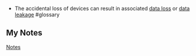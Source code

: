 - The accidental loss of devices can result in associated [data loss](data-loss-prevention.md) or [data leakage](data-leakage-prevention.md) #glossary
## My Notes
[Notes](mynotes/lost-devices-notes.md)
